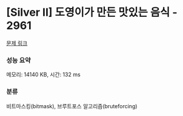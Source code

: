 # [Silver II] 도영이가 만든 맛있는 음식 - 2961 

[문제 링크](https://www.acmicpc.net/problem/2961) 

### 성능 요약

메모리: 14140 KB, 시간: 132 ms

### 분류

비트마스킹(bitmask), 브루트포스 알고리즘(bruteforcing)

